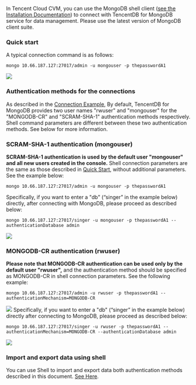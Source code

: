 
In Tencent Cloud CVM, you can use the MongoDB shell client ([see the Installation Documentation](https://docs.mongodb.com/manual/tutorial/install-mongodb-on-linux/)) to connect with TencentDB for MongoDB service for data management. Please use the latest version of MongoDB client suite.

### Quick start
A typical connection command is as follows:
```
mongo 10.66.187.127:27017/admin -u mongouser -p thepasswordA1
```
![](https://mc.qcloudimg.com/static/img/ce6b26f8cd6b1cc2981bc0cd44f9d09d/shell_default.png)

### Authentication methods for the connections
As described in the [Connection Example](https://cloud.tencent.com/doc/product/240/3563), By default, TencentDB for MongoDB provides two user names "rwuser" and "mongouser" for the "MONGODB-CR" and "SCRAM-SHA-1" authentication methods respectively.
Shell command parameters are different between these two authentication methods. See below for more information.

### SCRAM-SHA-1 authentication (mongouser)
**SCRAM-SHA-1 authentication is used by the default user "mongouser" and all new users created in the console.** Shell connection parameters are the same as those described in [Quick Start](#.E5.BF.AB.E9.80.9F.E5.BC.80.E5.A7.8B), without additional parameters. See the example below:
```
mongo 10.66.187.127:27017/admin -u mongouser -p thepasswordA1
```
Specifically, if you want to enter a "db" (“singer” in the example below) directly, after connecting with MongoDB, please proceed as described below:
```
mongo 10.66.187.127:27017/singer -u mongouser -p thepasswordA1 --authenticationDatabase admin
```

![](https://mc.qcloudimg.com/static/img/c30cc3e6e2db6c8bd3cce2e327ce63db/sha1_sonedb.png)

### MONGODB-CR authentication (rwuser)
**Please note that MONGODB-CR authentication can be used only by the default user "rwuser",** and the authentication method should be specified as MONGODB-CR in shell connection parameters. See the following example:
```
mongo 10.66.187.127:27017/admin -u rwuser -p thepasswordA1 --authenticationMechanism=MONGODB-CR
```

![](https://mc.qcloudimg.com/static/img/ff200b49c3fa5c70812027dd89e3ebc3/cr_default.png)
Specifically, if you want to enter a "db" (“singer” in the example below) directly after connecting to MongoDB, please proceed as described below:
```
mongo 10.66.187.127:27017/singer -u rwuser -p thepasswordA1 --authenticationMechanism=MONGODB-CR --authenticationDatabase admin
```

![](https://mc.qcloudimg.com/static/img/d31bfa612a295fd070ea5dd09c7ce6a3/cr_somedb.png)

### Import and export data using shell
You can use Shell to import and export data both authentication methods described in this document. [See Here](https://cloud.tencent.com/doc/product/240/5321).

